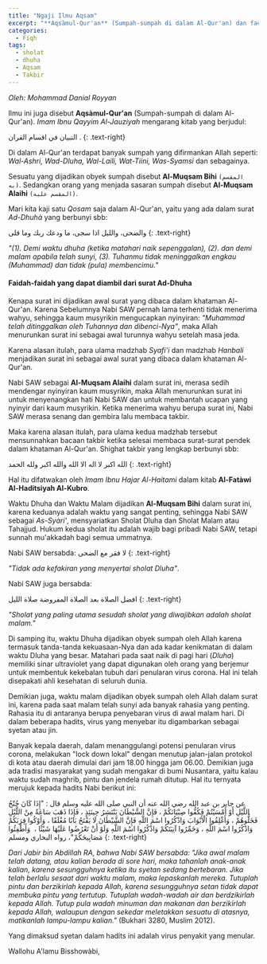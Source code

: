 ```yaml
---
title: "Ngaji Ilmu Aqsam"
excerpt: "**Aqsàmul-Qur'an** (Sumpah-sumpah di dalam Al-Qur'an) dan faedahnya"
categories:
  - Fiqh 
tags:
  - sholat 
  - dhuha 
  - Aqsam
  - Takbir
---
```


*Oleh: Mohammad Danial Royyan*

Ilmu ini juga disebut **Aqsàmul-Qur'an** (Sumpah-sumpah di dalam Al-Qur'an). _Imam Ibnu Qayyim Al-Jauziyah_ mengarang kitab yang berjudul:

التبيان في اقسام القران .
{: .text-right}

Di dalam Al-Qur'an terdapat banyak sumpah yang difirmankan Allah seperti: _Wal-Ashri, Wad-Dluha, Wal-Laili, Wat-Tiini, Was-Syamsi_ dan sebagainya.

Sesuatu yang dijadikan obyek sumpah disebut **Al-Muqsam Bihi** `(المقسم به)`. Sedangkan orang yang menjada sasaran sumpah disebut **Al-Muqsam Alaihi** `(المقسم عليه)`.

Mari kita kaji satu _Qosam_ saja dalam Al-Qur'an, yaitu yang ada dalam surat _Ad-Dhuhà_ yang berbunyi sbb:

والضحى، والليل اذا سجى، ما ودعك ربك وما قلى 
{: .text-right}

_"(1). Demi waktu dhuha (ketika matahari naik sepenggalan), (2). dan demi malam apabila telah sunyi, (3). Tuhanmu tidak meninggalkan engkau (Muhammad) dan tidak (pula) membencimu."_

#### Faidah-faidah yang dapat diambil dari surat Ad-Dhuha 

Kenapa surat ini dijadikan awal surat yang dibaca dalam khataman Al-Qur'an. Karena Sebelumnya Nabi SAW pernah lama terhenti tidak menerima wahyu, sehingga kaum musyrikin mengucapkan nyinyiran: _"Muhammad telah ditinggalkan oleh Tuhannya dan dibenci-Nya"_, maka Allah menurunkan surat ini sebagai awal turunnya wahyu setelah masa jeda.

Karena alasan itulah, para ulama madzhab _Syafi'i_ dan madzhab _Hanbali_ menjadikan surat ini sebagai awal surat yang dibaca dalam khataman Al-Qur'an.

Nabi SAW sebagai **Al-Muqsam Alaihi** dalam surat ini, merasa sedih mendengar nyinyiran kaum musyrikin, maka Allah menurunkan surat ini untuk menyenangkan hati Nabi SAW dan untuk membantah ucapan yang nyinyir dari kaum musyrikin. Ketika menerima wahyu berupa surat ini, Nabi SAW merasa senang dan gembira lalu membaca takbir.

Maka karena alasan itulah, para ulama kedua madzhab tersebut mensunnahkan bacaan takbir ketika selesai membaca surat-surat pendek dalam khataman Al-Qur'an. Shighat takbir yang lengkap berbunyi sbb:

الله اكبر لا اله الا الله والله اكبر ولله الحمد
{: .text-right}

Hal itu difatwakan oleh _Imam Ibnu Hajar Al-Haitami_ dalam kitab **Al-Fatàwi Al-Haditsiyah Al-Kubro**.

Waktu Dhuha dan Waktu Malam dijadikan **Al-Muqsam Bihi** dalam surat ini, karena keduanya adalah waktu yang sangat penting, sehingga Nabi SAW sebagai _As-Syàri'_, mensyariatkan Sholat Dluha dan Sholat Malam atau Tahajjud. Hukum kedua sholat itu adalah wajib bagi pribadi Nabi SAW, tetapi sunnah mu'akkadah bagi semua ummatnya.

Nabi SAW bersabda:
لا فقر مع الضحى
{: .text-right}

_"Tidak ada kefakiran yang menyertai sholat Dluha"_.

Nabi SAW juga bersabda:

افضل الصلاة بعد الصلاة المفروضة صلاة الليل
{: .text-right}

_"Sholat yang paling utama sesudah sholat yang diwajibkan adalah sholat malam."_

Di samping itu, waktu Dhuha dijadikan obyek sumpah oleh Allah karena termasuk tanda-tanda kekuasaan-Nya dan ada kadar kenikmatan di dalam waktu Dluha yang besar. Matahari pada saat naik di pagi hari (_Dluha_) memiliki sinar ultraviolet yang dapat digunakan oleh orang yang berjemur untuk membentuk kekebalan tubuh dari penularan virus corona. Hal ini telah disepakati ahli kesehatan di seluruh dunia.

Demikian juga, waktu malam dijadikan obyek sumpah oleh Allah dalam surat ini, karena pada saat malam telah sunyi ada banyak rahasia yang penting. Rahasia itu di antaranya berupa penyebaran virus di awal malam hari. Di dalam beberapa hadits, virus yang menyebar itu digambarkan sebagai syetan atau jin.

Banyak kepala daerah, dalam menanggulangi potensi penularan virus corona, melakukan "lock down lokal" dengan menutup jalan-jalan protokol di kota atau daerah dimulai dari jam 18.00 hingga jam 06.00. Demikian juga ada tradisi masyarakat yang sudah mengakar di bumi Nusantara, yaitu kalau waktu sudah maghrib, pintu dan jendela rumah ditutup. Hal itu ternyata merujuk kepada hadits Nabi berikut ini:

عن جابر بن عبد الله رضي الله عنه أن النبي صلى الله عليه وسلم قال : "إِذَا كَانَ جُنْحُ اللَّيْلِ أَوْ أَمْسَيْتُمْ فَكُفُّوا صِبْيَانَكُمْ ، فَإِنَّ الشَّيْطَانَ يَنْتَشِرُ حِينَئِذٍ ، فَإِذَا ذَهَبَ سَاعَةٌ مِنْ اللَّيْلِ فَخَلُّوهُمْ ، وَأَغْلِقُوا الْأَبْوَابَ وَاذْكُرُوا اسْمَ اللَّهِ فَإِنَّ الشَّيْطَانَ لَا يَفْتَحُ بَابًا مُغْلَقًا ، وَأَوْكُوا قِرَبَكُمْ وَاذْكُرُوا اسْمَ اللَّهِ ، وَخَمِّرُوا آنِيَتَكُمْ وَاذْكُرُوا اسْمَ اللَّهِ وَلَوْ أَنْ تَعْرُضُوا عَلَيْهَا شَيْئًا ،  وَأَطْفِئُوا مَصَابِيحَكُمْ"، رواه البخاري ومسلم
{: .text-right}

_Dari Jabir bin Abdillah RA, bahwa Nabi SAW bersabda: "Jika awal malam telah datang, atau kalian berada di sore hari, maka tahanlah anak-anak kalian, karena sesungguhnya ketika itu syetan sedang bertebaran. Jika telah berlalu sesaat dari waktu malam, maka lepaskanlah mereka. Tutuplah pintu dan berzikirlah kepada Allah, karena sesungguhnya setan tidak dapat membuka pintu yang tertutup. Tutuplah wadah-wadah air dan berdzikirlah kepada Allah. Tutup pula wadah minuman dan makanan dan berzikirlah kepada Allah, walaupun dengan sekedar meletakkan sesuatu di atasnya, matikanlah lampu-lampu kalian."_ (Bukhari 3280, Muslim 2012).

Yang dimaksud syetan dalam hadits ini adalah virus penyakit yang menular.

Wallohu A'lamu Bisshowàbi,